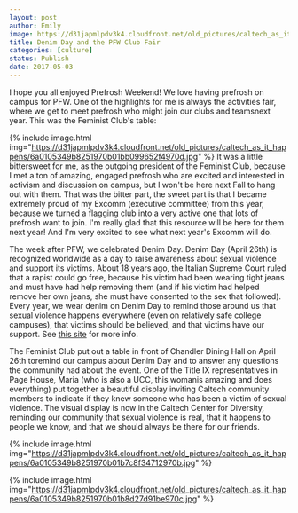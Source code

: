 ```yaml
---
layout: post
author: Emily
image: https://d31japmlpdv3k4.cloudfront.net/old_pictures/caltech_as_it_happens/6a0105349b8251970b01b8d27d91b6970c.jpg
title: Denim Day and the PFW Club Fair
categories: [culture]
status: Publish
date: 2017-05-03
---
```



I hope you all enjoyed Prefrosh Weekend! We love having prefrosh on campus for PFW. One of the highlights for me is always the activities fair, where we get to meet prefrosh who might join our clubs and teamsnext year. This was the Feminist Club's table:


{% include image.html img="https://d31japmlpdv3k4.cloudfront.net/old_pictures/caltech_as_it_happens/6a0105349b8251970b01bb099652f4970d.jpg" %}
It was a little bittersweet for me, as the outgoing president of the Feminist Club, because I met a ton of amazing, engaged prefrosh who are excited and interested in activism and discussion on campus, but I won't be here next Fall to hang out with them. That was the bitter part, the sweet part is that I became extremely proud of my Excomm (executive committee) from this year, because we turned a flagging club into a very active one that lots of prefrosh want to join. I'm really glad that this resource will be here for them next year! And I'm very excited to see what next year's Excomm will do.

The week after PFW, we celebrated Denim Day. Denim Day (April 26th) is recognized worldwide as a day to raise awareness about sexual violence and support its victims. About 18 years ago, the Italian Supreme Court ruled that a rapist could go free, because his victim had been wearing tight jeans and must have had help removing them (and if his victim had helped remove her own jeans, she must have consented to the sex that followed). Every year, we wear denim on Denim Day to remind those around us that sexual violence happens everywhere (even on relatively safe college campuses), that victims should be believed, and that victims have our support. See <a href="https://denimdayinfo.org/about/">this site</a> for more info.

The Feminist Club put out a table in front of Chandler Dining Hall on April 26th toremind our campus about Denim Day and to answer any questions the community had about the event. One of the Title IX representatives in Page House, Maria (who is also a UCC, this womanis amazing and does everything) put together a beautiful display inviting Caltech community members to indicate if they knew someone who has been a victim of sexual violence. The visual display is now in the Caltech Center for Diversity, reminding our community that sexual violence is real, that it happens to people we know, and that we should always be there for our friends.


{% include image.html img="https://d31japmlpdv3k4.cloudfront.net/old_pictures/caltech_as_it_happens/6a0105349b8251970b01b7c8f34712970b.jpg" %}


{% include image.html img="https://d31japmlpdv3k4.cloudfront.net/old_pictures/caltech_as_it_happens/6a0105349b8251970b01b8d27d91be970c.jpg" %}
